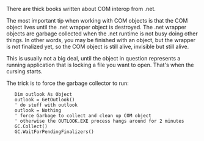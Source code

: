 <properties date="2016-06-24"
SortOrder="18"
/>

There are thick books written about COM interop from .net.

The most important tip when working with COM objects is that the COM object lives until the .net wrapper object is destroyed. The .net wrapper objects are garbage collected when the .net runtime is not busy doing other things. In other words, you may be finished with an object, but the wrapper is not finalized yet, so the COM object is still alive, invisible but still alive.

This is usually not a big deal, until the object in question represents a running application that is locking a file you want to open. That's when the cursing starts.

The trick is to force the garbage collector to run:

```
   Dim outlook As Object 
   outlook = GetOutlook()
   ' do stuff with outlook
   outlook = Nothing
   ' force Garbage to collect and clean up COM object
   ' otherwise the OUTLOOK.EXE process hangs around for 2 minutes
   GC.Collect()
   GC.WaitForPendingFinalizers()
```
